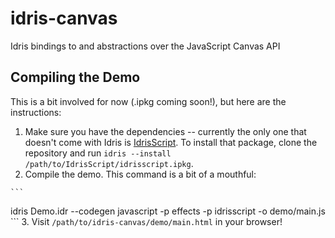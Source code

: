 # idris-canvas
Idris bindings to and abstractions over the JavaScript Canvas API

## Compiling the Demo
This is a bit involved for now (.ipkg coming soon!), but here are the instructions:
  1. Make sure you have the dependencies -- currently the only one that doesn't come with Idris is
  [IdrisScript](http://github.com/idris-hackers/IdrisScript). To install that package, clone the
  repository and run `idris --install /path/to/IdrisScript/idrisscript.ipkg`.
  2. Compile the demo. This command is a bit of a mouthful:
  
    ```
   idris Demo.idr --codegen javascript -p effects -p idrisscript -o demo/main.js
    ```
  3. Visit `/path/to/idris-canvas/demo/main.html` in your browser!
